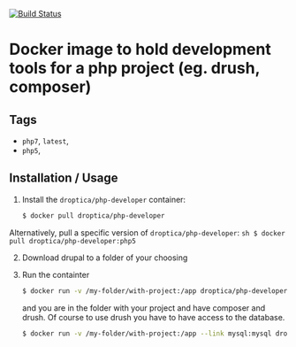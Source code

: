 [![Build Status](https://travis-ci.org/droptica/docker-php-developer.svg?branch=master)](https://travis-ci.org/droptica/docker-php-developer)

# Docker image to hold development tools for a php project (eg. drush, composer)

## Tags
- `php7`, `latest`,
- `php5`, 

## Installation / Usage

1. Install the `droptica/php-developer` container:

    ``` sh
    $ docker pull droptica/php-developer
    ```

  Alternatively, pull a specific version of `droptica/php-developer`:
    ``` sh
    $ docker pull droptica/php-developer:php5
    ```
    
2. Download drupal to a folder of your choosing    

3. Run the containter
    ```sh
    $ docker run -v /my-folder/with-project:/app droptica/php-developer
    ```
    and you are in the folder with your project and have composer and drush. 
    Of course to use drush you have to have access to the database.
    ```sh
    $ docker run -v /my-folder/with-project:/app --link mysql:mysql droptica/php-developer 
    ```

